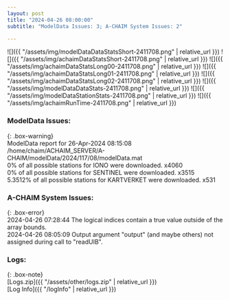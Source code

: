 ```yaml
---
layout: post
title: "2024-04-26 08:00:00"
subtitle: "ModelData Issues: 3; A-CHAIM System Issues: 2"

---
```


![]({{ "/assets/img/modelDataDataStatsShort-2411708.png" | relative_url }})
![]({{ "/assets/img/achaimDataStatsShort-2411708.png" | relative_url }})
![]({{ "/assets/img/achaimDataStatsLong00-2411708.png" | relative_url }})
![]({{ "/assets/img/achaimDataStatsLong01-2411708.png" | relative_url }})
![]({{ "/assets/img/achaimDataStatsLong02-2411708.png" | relative_url }})
![]({{ "/assets/img/modelDataDataStats-2411708.png" | relative_url }})
![]({{ "/assets/img/modelDataStationStats-2411708.png" | relative_url }})
![]({{ "/assets/img/achaimRunTime-2411708.png" | relative_url }})


### ModelData Issues:  
  
{: .box-warning}  
 ModelData report for 26-Apr-2024 08:15:08   
 /home/chaim/ACHAIM_SERVER/A-CHAIM/modelData/2024/117/08/modelData.mat   
 0% of all possible stations for IONO were downloaded. x4060   
 0% of all possible stations for SENTINEL were downloaded. x3515   
 5.3512% of all possible stations for KARTVERKET were downloaded. x531   
  
### A-CHAIM System Issues:  
  
{: .box-error}  
2024-04-26 07:28:44 The logical indices contain a true value outside of the array bounds.  
2024-04-26 08:05:09 Output argument "output" (and maybe others) not assigned during call to "readUIB".  

### Logs:  
  
{: .box-note}  
[Logs.zip]({{ "/assets/other/logs.zip" | relative_url }})  
[Log Info]({{ "/logInfo" | relative_url }})  
